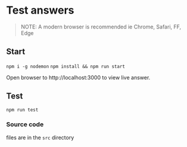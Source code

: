 Test answers
=======

> NOTE: A modern browser is recommended ie Chrome, Safari, FF, Edge

## Start
```npm i -g nodemon```
```npm install && npm run start```

Open browser to http://localhost:3000 to view live answer.

## Test
```npm run test```

### Source code
files are in the ```src``` directory
